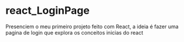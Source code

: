 # react_LoginPage
Presenciem o meu primeiro projeto feito com React, a ideia é fazer uma pagina de login que explora os conceitos inicias do react 
